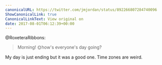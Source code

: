 ```yaml
---
canonicalURL: https://twitter.com/jmjordan/status/892266807284740096
ShowCanonicalLink: true
CanonicalLinkText: View original on
date: 2017-08-01T06:12:39+00:00
---
```

@RoxeteraRibbons:

> Morning! 🌞how's everyone's day going?

My day is just ending but it was a good one. Time zones are weird.